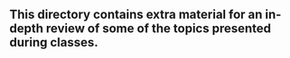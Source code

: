## This directory contains extra material for an in-depth review of some of the topics presented during classes.
